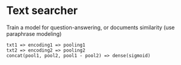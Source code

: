 Text searcher
=============

Train a model for question-answering, or documents similarity
(use paraphrase modeling)
```
txt1 => encoding1 => pooling1
txt2 => encoding2 => pooling2
concat(pool1, pool2, pool1 - pool2) => dense(sigmoid)
```